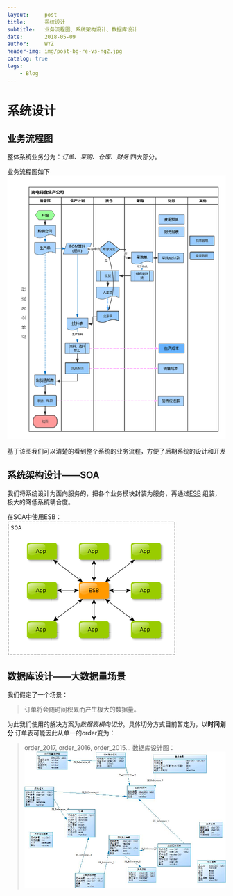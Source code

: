 ```yaml
---
layout:     post
title:      系统设计
subtitle:   业务流程图、系统架构设计、数据库设计
date:       2018-05-09
author:     WYZ
header-img: img/post-bg-re-vs-ng2.jpg
catalog: true
tags:
    - Blog
---
```


# 系统设计

## 业务流程图
整体系统业务分为：*订单、采购、仓库、财务* 四大部分。

业务流程图如下
![业务流程图](https://raw.githubusercontent.com/NKcqx/NKcqx.github.io/master/img/%E4%B8%9A%E5%8A%A1%E6%B5%81%E7%A8%8B%E5%9B%BE.png "业务流程图（泳道图）")

基于该图我们可以清楚的看到整个系统的业务流程，方便了后期系统的设计和开发

## 系统架构设计——SOA
我们将系统设计为面向服务的，把各个业务模块封装为服务，再通过[ESB](https://en.wikipedia.org/wiki/Enterprise_service_bus)
组装，极大的降低系统耦合度。

在SOA中使用ESB：
![ESB](https://raw.githubusercontent.com/NKcqx/NKcqx.github.io/master/img/ESB.png "在SOA中使用ESB")


## 数据库设计——大数据量场景
我们假定了一个场景：
> 订单将会随时间积累而产生极大的数据量。

为此我们使用的解决方案为*数据表横向切分*。具体切分方式目前暂定为，以**时间划分** 订单表可能因此从单一的order变为：
> order_2017, order_2016, order_2015...
数据库设计图：
![ER图](https://raw.githubusercontent.com/NKcqx/NKcqx.github.io/master/img/DB.jpg "数据库设计图")
